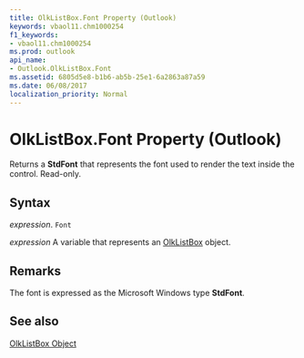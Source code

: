 ```yaml
---
title: OlkListBox.Font Property (Outlook)
keywords: vbaol11.chm1000254
f1_keywords:
- vbaol11.chm1000254
ms.prod: outlook
api_name:
- Outlook.OlkListBox.Font
ms.assetid: 6805d5e8-b1b6-ab5b-25e1-6a2863a87a59
ms.date: 06/08/2017
localization_priority: Normal
---
```



# OlkListBox.Font Property (Outlook)

Returns a  **StdFont** that represents the font used to render the text inside the control. Read-only.


## Syntax

_expression_. `Font`

_expression_ A variable that represents an [OlkListBox](./Outlook.OlkListBox.md) object.


## Remarks

The font is expressed as the Microsoft Windows type  **StdFont**.


## See also


[OlkListBox Object](Outlook.OlkListBox.md)

